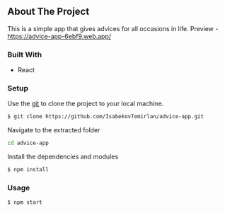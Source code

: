 ## About The Project
This is a simple app that gives advices for all occasions in life.
Preview - https://advice-app-6ebf9.web.app/

### Built With
- React

### Setup
Use the [git](https://git-scm.com/downloads) to clone the project to your local machine.
```sh
$ git clone https://github.com/IsabekovTemirlan/advice-app.git
```

Navigate to the extracted folder
```sh 
cd advice-app
```

Install the dependencies and modules
```sh
$ npm install
```

### Usage
```sh
$ npm start
```
